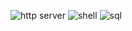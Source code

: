 ![http server](https://backend.codecrafters.io/progress/http-server/c24dc60a-5ac5-42b8-840e-7d18bd286b0d)
![shell](https://backend.codecrafters.io/progress/shell/15cc7d79-12b2-4ff6-861c-ce5a5af105b7)
![sql](https://backend.codecrafters.io/progress/sqlite/584e7f24-dc5c-4511-a588-baaeafa37aba)
